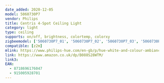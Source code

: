 ```yaml
---
date_added: 2020-12-05
model: 5060730P7
vendor: Philips
title: Centris 4-Spot Ceiling Light
category: light
type: ceiling
supports: on/off, brightness, colortemp, colorxy
zigbeemodel: ['5060730P7_01', '5060730P7_02', '5060730P7_03', '5060730P7_04', '5060730P7_05']
compatible: [z2m]
mlink: https://www.philips-hue.com/en-gb/p/hue-white-and-colour-ambiance-centris-4-spot-ceiling-light/5060730P7
link: https://www.amazon.co.uk/dp/B088S28WTM/
link3: 
EAN: 
  - 8718696176047
  - 915005928701
---
```

